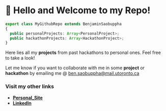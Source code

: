 # 👋 Hello and Welcome to my Repo!

```ts
export class MyGithubRepo extends BenjaminSaobuppha
{
  public personalProjects: Array<PersonalProject>;
  public hackathonProjects: Array<HackathonProject>;
}
```

Here lies all my **projects** from past hackathons to personal ones. Feel free to take a look! 

Let me know if you want to collaborate with me in some **project** or **hackathon** by emailing me @ ben.saobuppha@mail.utoronto.ca

### Visit my other links

- [**Personal_Site**](http://bensaobuppha.com) 
- [**LinkedIn**](https://www.linkedin.com/in/bensaobuppha/)
